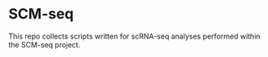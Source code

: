 # SCM-seq 
This repo collects scripts written for scRNA-seq analyses performed within the SCM-seq project.
